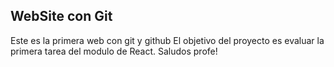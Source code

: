 ## WebSite con Git

Este es la primera web con git y github
El objetivo del proyecto es evaluar la primera tarea del modulo de React. Saludos profe!